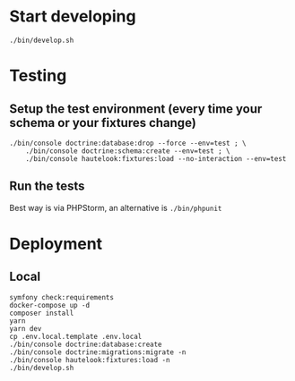 # Start developing
```console
./bin/develop.sh
```

# Testing
## Setup the test environment (every time your schema or your fixtures change)
```
./bin/console doctrine:database:drop --force --env=test ; \
    ./bin/console doctrine:schema:create --env=test ; \
    ./bin/console hautelook:fixtures:load --no-interaction --env=test
```

## Run the tests
Best way is via PHPStorm, an alternative is `./bin/phpunit`

# Deployment
## Local
```
symfony check:requirements
docker-compose up -d
composer install
yarn
yarn dev
cp .env.local.template .env.local
./bin/console doctrine:database:create
./bin/console doctrine:migrations:migrate -n
./bin/console hautelook:fixtures:load -n
./bin/develop.sh
```

